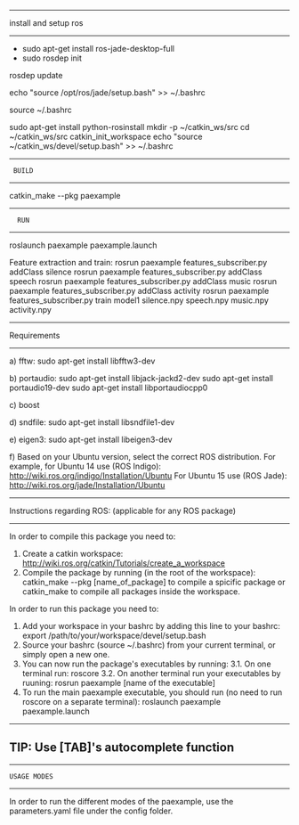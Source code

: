 - - - - - - - - - - 
install and setup ros
- - - - - - - -- - 

 * sudo apt-get install ros-jade-desktop-full
 * sudo rosdep init

rosdep update

echo "source /opt/ros/jade/setup.bash" >> ~/.bashrc

source ~/.bashrc

sudo apt-get install python-rosinstall
mkdir -p ~/catkin_ws/src
cd ~/catkin_ws/src
catkin_init_workspace
echo "source ~/catkin_ws/devel/setup.bash" >> ~/.bashrc

- - - - - - - - - - 
     BUILD
- - - - - - - - - - 
catkin_make --pkg paexample

- - - - - - - - - - 
      RUN
- - - - - - - - - - 
roslaunch paexample paexample.launch

Feature extraction and train:
rosrun paexample features_subscriber.py addClass silence
rosrun paexample features_subscriber.py addClass speech
rosrun paexample features_subscriber.py addClass music
rosrun paexample features_subscriber.py addClass activity
rosrun paexample features_subscriber.py train model1 silence.npy speech.npy music.npy activity.npy 


- - - - - - - -
 Requirements
- - - - - - - -
a) fftw: 
sudo apt-get install libfftw3-dev 

b) portaudio:
sudo apt-get install libjack-jackd2-dev
sudo apt-get install portaudio19-dev
sudo apt-get install libportaudiocpp0

c) boost

d) sndfile:
sudo apt-get install libsndfile1-dev 

e) eigen3:
sudo apt-get install libeigen3-dev

f) Based on your Ubuntu version, select the correct ROS distribution. For example, for Ubuntu 14 use (ROS Indigo):
http://wiki.ros.org/indigo/Installation/Ubuntu
For Ubuntu 15 use (ROS Jade):
http://wiki.ros.org/jade/Installation/Ubuntu


- - - - - - - - - - 
Instructions regarding ROS: (applicable for any ROS package)
- - - - - - - -- - 

In order to compile this package you need to:

1. Create a catkin workspace:
http://wiki.ros.org/catkin/Tutorials/create_a_workspace
2. Compile the package by running (in the root of the workspace):
	catkin_make --pkg [name_of_package]
	to compile a spicific package or
	catkin_make
	to compile all packages inside the workspace.

In order to run this package you need to:

1. Add your workspace in your bashrc by adding this line to your bashrc:
export /path/to/your/workspace/devel/setup.bash
2. Source your bashrc (source ~/.bashrc) from your current terminal, or simply open a new one.
3. You can now run the package's executables by running:
	3.1. On one terminal run:
		roscore
	3.2. On another terminal run your executables by ruuning:
		rosrun paexample [name of the executable]
4. To run the main paexample executable, you should run (no need to run roscore on a separate terminal):
		roslaunch paexample paexample.launch

---
TIP: Use [TAB]'s autocomplete function
---


- - - - - - - - - - 
    USAGE MODES
- - - - - - - -- - 

In order to run the different modes of the paexample, use the parameters.yaml file under the config folder.
